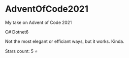 # AdventOfCode2021
My take on Advent of Code 2021

C# Dotnet6

Not the most elegant or efficiant ways, but it works. Kinda.

Stars count: 5 :star:

